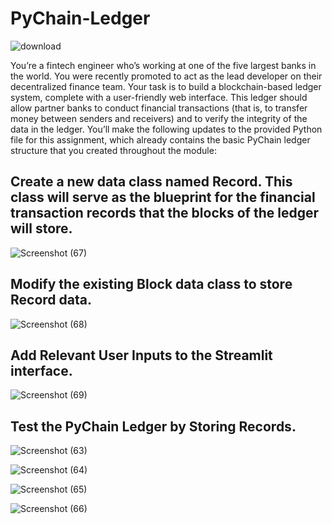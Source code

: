 # PyChain-Ledger

![download](https://github.com/shahp630/PyChain-Ledger/assets/133065460/373a9d74-32a9-4253-8002-bd062c662ca4)

You’re a fintech engineer who’s working at one of the five largest banks in the world. You were recently promoted to act as the lead developer on their decentralized finance team. Your task is to build a blockchain-based ledger system, complete with a user-friendly web interface. This ledger should allow partner banks to conduct financial transactions (that is, to transfer money between senders and receivers) and to verify the integrity of the data in the ledger.
You’ll make the following updates to the provided Python file for this assignment, which already contains the basic PyChain ledger structure that you created throughout the module:


## Create a new data class named Record. This class will serve as the blueprint for the financial transaction records that the blocks of the ledger will store.

![Screenshot (67)](https://github.com/shahp630/PyChain-Ledger/assets/133065460/764a76bc-bd57-4037-8ae4-e7d7cdc1755c)


## Modify the existing Block data class to store Record data.

![Screenshot (68)](https://github.com/shahp630/PyChain-Ledger/assets/133065460/e01305bf-1d4e-4a66-bdbe-194fbbbbbb30)


## Add Relevant User Inputs to the Streamlit interface.

![Screenshot (69)](https://github.com/shahp630/PyChain-Ledger/assets/133065460/4b6cd649-4ec3-4f5e-a1cc-21a85047be64)


## Test the PyChain Ledger by Storing Records.

![Screenshot (63)](https://github.com/shahp630/PyChain-Ledger/assets/133065460/fbf6ee9f-2213-40a5-b8ad-9ab0663c1081)

![Screenshot (64)](https://github.com/shahp630/PyChain-Ledger/assets/133065460/b4640f34-5d68-41e8-98a6-1b77eaca5da5)

![Screenshot (65)](https://github.com/shahp630/PyChain-Ledger/assets/133065460/4dcc5404-b5bb-44bf-9d27-1986013d2d04)

![Screenshot (66)](https://github.com/shahp630/PyChain-Ledger/assets/133065460/4e0739c8-194e-4cfd-8294-2ebdf51bc338)

